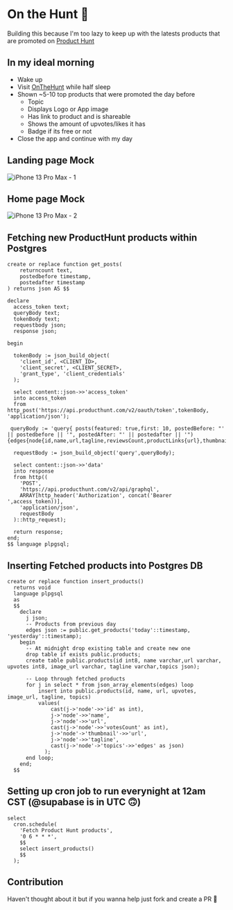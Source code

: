 # On the Hunt 📰

Building this because I'm too lazy to keep up with the latests products that are promoted on [Product Hunt](https://www.producthunt.com/)

## In my ideal morning

-   Wake up
-   Visit [OnTheHunt](https://oth-prod.vercel.app) while half sleep
-   Shown ~5-10 top products that were promoted the day before
    -   Topic
    -   Displays Logo or App image
    -   Has link to product and is shareable
    -   Shows the amount of upvotes/likes it has
    -   Badge if its free or not
-   Close the app and continue with my day

## Landing page Mock

![iPhone 13 Pro Max - 1](https://user-images.githubusercontent.com/24500251/155411325-d01d8bc8-5653-4347-8072-fb92fe813d59.png)

## Home page Mock

![iPhone 13 Pro Max - 2](https://user-images.githubusercontent.com/24500251/155440230-213bee77-1b9d-4aa3-8acc-49381f9822ee.png)

## Fetching new ProductHunt products within Postgres

```plpgsql
create or replace function get_posts(
	returncount text,
	postedbefore timestamp,
	postedafter timestamp
) returns json AS $$

declare
  access_token text;
  queryBody text;
  tokenBody text;
  requestbody json;
  response json;

begin

  tokenBody := json_build_object(
    'client_id', <CLIENT_ID>,
    'client_secret', <CLIENT_SECRET>,
    'grant_type', 'client_credentials'
  );

  select content::json->>'access_token'
  into access_token
  from http_post('https://api.producthunt.com/v2/oauth/token',tokenBody, 'application/json');

 queryBody := 'query{ posts(featured: true,first: 10, postedBefore: "' || postedbefore || '", postedAfter: "' || postedafter || '"){edges{node{id,name,url,tagline,reviewsCount,productLinks{url},thumbnail{url},topics{edges{node{name}}}}}}}';

  requestBody := json_build_object('query',queryBody);

  select content::json->>'data'
  into response
  from http((
    'POST',
    'https://api.producthunt.com/v2/api/graphql',
    ARRAY[http_header('Authorization', concat('Bearer ',access_token))],
    'application/json',
    requestBody
  )::http_request);

  return response;
end;
$$ language plpgsql;
```

## Inserting Fetched products into Postgres DB

```plpgsql
create or replace function insert_products()
  returns void
  language plpgsql
  as
  $$
    declare
      j json;
      -- Products from previous day
      edges json := public.get_products('today'::timestamp, 'yesterday'::timestamp);
    begin
      -- At midnight drop existing table and create new one
      drop table if exists public.products;
      create table public.products(id int8, name varchar,url varchar, upvotes int8, image_url varchar, tagline varchar,topics json);

      -- Loop through fetched products
      for j in select * from json_array_elements(edges) loop
          insert into public.products(id, name, url, upvotes, image_url, tagline, topics)
          values(
              cast(j->'node'->>'id' as int),
              j->'node'->>'name',
              j->'node'->>'url',
              cast(j->'node'->>'votesCount' as int),
              j->'node'->'thumbnail'->>'url',
              j->'node'->>'tagline',
              cast(j->'node'->'topics'->>'edges' as json)
            );
      end loop;
    end;
  $$
```

## Setting up cron job to run everynight at 12am CST (@supabase is in UTC 🙃)

```plpgsql
select
  cron.schedule(
    'Fetch Product Hunt products',
    '0 6 * * *',
    $$
    select insert_products()
    $$
  );
```

## Contribution

Haven't thought about it but if you wanna help just fork and create a PR 🙂
